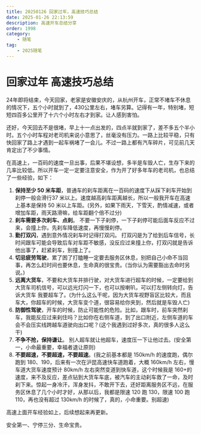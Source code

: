 ```yaml
---
title: 20250126 回家过年，高速技巧总结
date: 2025-01-26 22:13:59
description: 高速开车总结分享
order: 1998
category:
    - 随笔
tag: 
    - 2025随笔
---
```

# 回家过年 高速技巧总结
24年即将结束，今天回家，老家是安徽安庆的，从杭州开车，正常不堵车不休息的情况下，五个小时就到了，430公里左右，堵车另算。记得有一年，特别堵，短短四百多公里开了十六个小时左右才到家。让人感到害怕。

还好，今天回去不是很堵，早上十一点出发的，四点半就到家了，差不多五个半小时。五个小时车程对老司机来说小意思了，丝毫没有压力。一路上比较平稳，只有快回家了路上才遇到一起车祸堵了一会儿。不过一路上都有汽车碎片，可见前几天肯定出了不少事情。

在高速上，一百码的速度一旦出事，后果不堪设想，多半是车毁人亡，生存下来的几率比较低。所以开车一定一定要注意安全，作为开了好多年车的老司机，也总结了一些经验，如下：

1. **保持至少 50 米车距**，普通车的刹车距离在一百码的速度下从踩下刹车开始到刹停一般会滑行37 米以上。速度越高刹车距离越长，所以一般我开车在高速上基本是保持 50 米以上车距。(另外，如果下雨天，下雪天，酌情减速，或者增加车距，雨天路滑嘛，给车距翻个倍不过分)
2. **刹车需要多次刹车、点刹**。 不要一下子刹停，一下子刹停可能后面车反应不过来，会撞上你，先刹车降低速度，再慢慢刹停。
3. **勤打双闪**，遇到意外情况刹车时记得打双闪。 打双闪是为了给到后车信号，长时间跟车可能会导致后车对车距不敏感，没反应过来撞上你，打双闪就是告诉他出事了，赶紧刹车，别撞上了。
4. **切忌疲劳驾驶**，累了困了打瞌睡一定要去服务区休息，别把自己小命不当回事，再怎么赶时间也要休息，生命真的很宝贵。(当你认为需要豁出去命时另说。)
5. **远离大货车**，不要和大货车并排行驶，对大货车进行超车的时候，一定要给到大货车司机信号，可以远光灯闪一下，也可以按喇叭，可以打左侧转向灯，告诉大货车 我要超车了。(为什么这么干呢，因为大货车视野盲区比较大，而且车大，你超车的时候，大货车变个道，很容易给你夹到，然后就是车毁人亡)
6. **防御性驾驶**，开车的时候，防止可能性的危险。比如，跟车时，前车突然刹车，我能反应过来刹住吗？比如你在右侧车道，到了出口附近，左侧车道的车会不会压实线跨越车道驶向出口呢？(这个我遇到过好多次，真的很多人这么干)
7. **不争不抢，保持谦让**。 别人超车就让他超车，速度压一下让他过去。(安全第一，小命最重要，幸福者退让原则)
8. **不要超速，不要超速，不要超速**。(我之前基本都是 150km/h 的速度跑，偶尔跑到 180、190，后来有一次在沪昆高速快车道跑着，大概 160km/h 左右，慢车道大货车速度预计 80km/h 左右突然变道到快车道，这个时候我是 160+的速度，来不及反应，差点钻到大货车车底，被汽车的主动刹车救了一命，及时刹下来。惊起一身冷汗，浑身发抖，不敢开下去，还好距离服务区不远，在服务区休息了几个小时才好，从那以后，我都是限速 120 跑 130，限速 100 跑 110，再也没有超过 130km/h 的时候了，真的，小命重要。别超速)

高速上面开车经验如上，后续想起来再更新。

安全第一、宁停三分、生命宝贵。
